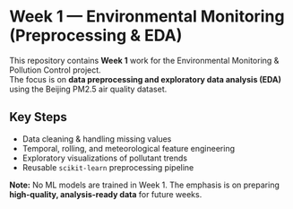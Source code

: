 # Week 1 — Environmental Monitoring (Preprocessing & EDA)

This repository contains **Week 1** work for the Environmental Monitoring & Pollution Control project.  
The focus is on **data preprocessing and exploratory data analysis (EDA)** using the Beijing PM2.5 air quality dataset.

## Key Steps
- Data cleaning & handling missing values  
- Temporal, rolling, and meteorological feature engineering  
- Exploratory visualizations of pollutant trends  
- Reusable `scikit-learn` preprocessing pipeline  

**Note:** No ML models are trained in Week 1. The emphasis is on preparing **high-quality, analysis-ready data** for future weeks.
